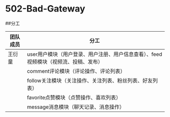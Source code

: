 # 502-Bad-Gateway
##分工

| **团队成员**     | **分工**                                         |
|--------------|------------------------------------------------|
| 王衍童          | user用户模块（用户登录、用户注册、用户信息查看）、feed视频模块（视频流、投稿、发布） |
|              | comment评论模块（评论操作、评论列表）                         |
|              | follow关注模块（关注操作、关注列表、粉丝列表、好友列表）                |
|              | favorite点赞模块（点赞操作、喜欢列表）                        |
|              | message消息模块（聊天记录、消息操作）                         |

